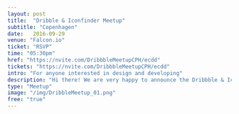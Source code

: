 ```yaml
---
layout: post
title:  "Dribble & Iconfinder Meetup"
subtitle: "Copenhagen"
date:   2016-09-29
venue: "Falcon.io"
ticket: "RSVP"
time: "05:30pm"
href: "https://nvite.com/DribbbleMeetupCPH/ecdd"
tickets: "https://nvite.com/DribbbleMeetupCPH/ecdd"
intro: "For anyone interested in design and developing"
description: "Hi there! We are very happy to announce the Dribbble & Iconfinder Meetup in Copenhagen. The Meetup will take place in Copenhagen (venue TBA) on September 29th, 2016 at 5:30PM. Speakers: PIETER OMVLEE, the creator of Sketch. KOEN BOK, the maker of Framer. MICHAEL FLARUP, a designer, entrepreneur and keynote speaker. Stay tuned for more info!"
type: "Meetup"
image: "/img/DribbleMeetup_01.png"
free: "true"
---
```

<!-- fill in the URL of your event host page if you haven't enough information for a detail page, so the event link won't point on the detail page at all -->
